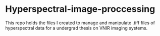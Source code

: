 # Hyperspectral-image-proccessing
This repo holds the files I created to manage and manipulate .tiff files of hyperspectral data for a undergrad thesis on VNIR imaging systems.
